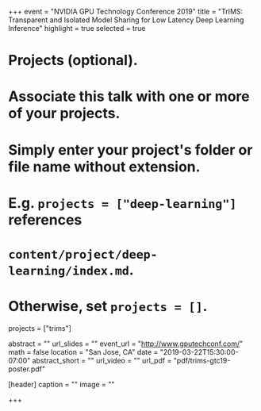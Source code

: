 +++
event = "NVIDIA GPU Technology Conference 2019"
title = "TrIMS: Transparent and Isolated Model Sharing for Low Latency Deep Learning Inference"
highlight = true
selected = true

# Projects (optional).
#   Associate this talk with one or more of your projects.
#   Simply enter your project's folder or file name without extension.
#   E.g. `projects = ["deep-learning"]` references 
#   `content/project/deep-learning/index.md`.
#   Otherwise, set `projects = []`.
projects = ["trims"]

abstract = ""
url_slides = ""
event_url = "http://www.gputechconf.com/"
math = false
location = "San Jose, CA"
date = "2019-03-22T15:30:00-07:00"
abstract_short = ""
url_video = ""
url_pdf = "pdf/trims-gtc19-poster.pdf"

[header]
  caption = ""
  image = ""

+++
